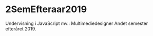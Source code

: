 # 2SemEfteraar2019
Undervisning i JavaScript mv.: Multimediedesigner Andet semester efteråret 2019.
